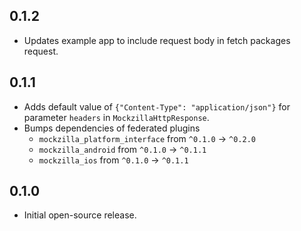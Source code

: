 ## 0.1.2

* Updates example app to include request body in fetch packages request.

## 0.1.1

* Adds default value of `{"Content-Type": "application/json"}` for parameter `headers` in
  `MockzillaHttpResponse`.
* Bumps dependencies of federated plugins
  * `mockzilla_platform_interface` from `^0.1.0` -> `^0.2.0`
  * `mockzilla_android` from `^0.1.0` -> `^0.1.1`
  * `mockzilla_ios` from `^0.1.0` -> `^0.1.1`

## 0.1.0

* Initial open-source release.
